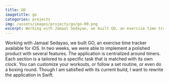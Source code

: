 ```yaml
---
title: GO
imagetitle: go
categories: projects
img: /assets/images/projects/go/go-00.png
excerpt: Working with Jamaal Sedayao, we built GO, an exercise time tracker available for iOS. In two weeks, we were able to implement a polished product with several features.
---
```


Working with Jamaal Sedayao, we built GO, an exercise time tracker available for iOS. In two weeks, we were able to implement a polished product with several features. The application is centralized around timers. Each section is a tailored to a specific task that is matched with its own clock. You can customize your workouts, or follow a set routine, or even do a boxing round. Though I am satisfied with its current build, I want to rewrite the application in Swift.
